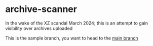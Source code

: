 # archive-scanner
In the wake of the XZ scandal March 2024; this is an attempt to gain visibility over archives uploaded

This is the sample branch, you want to head to the [main branch](/Techlete/archive-scanner/tree/main)
